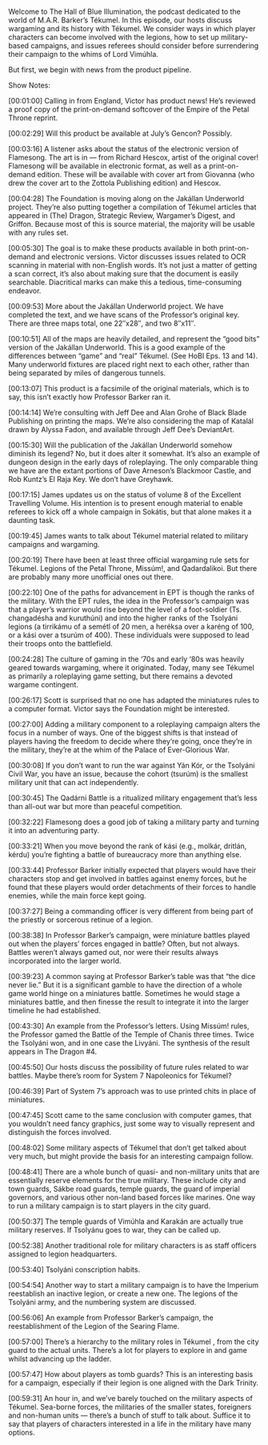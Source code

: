 Welcome to The Hall of Blue Illumination, the podcast dedicated to the world of M.A.R. Barker’s Tékumel.  In this episode, our hosts discuss wargaming and its history with Tékumel.  We consider ways in which player characters can become involved with the legions, how to set up military-based campaigns, and issues referees should consider before surrendering their campaign to the whims of Lord Vimúhla.

But first, we begin with news from the product pipeline.

Show Notes:

[00:01:00]  Calling in from England, Victor has product news!  He’s reviewed a proof copy of the print-on-demand softcover of the Empire of the Petal Throne reprint.

[00:02:29]  Will this product be available at July’s Gencon? Possibly.

[00:03:16]  A listener asks about the status of the electronic version of Flamesong.  The art is in — from Richard Hescox, artist of the original cover!  Flamesong will be available in electronic format, as well as a print-on-demand edition.  These will be available with cover art from Giovanna (who drew the cover art to the Zottola Publishing edition) and Hescox.

[00:04:28] The Foundation is moving along on the Jakállan Underworld project.  They’re also putting together a compilation of Tékumel articles that appeared in (The) Dragon, Strategic Review, Wargamer’s Digest, and Griffon.  Because most of this is source material, the majority will be usable with any rules set.

[00:05:30]  The goal is to make these products available in both print-on-demand and electronic versions.  Victor discusses issues related to OCR scanning in material with non-English words.  It’s not just a matter of getting a scan correct, it’s also about making sure that the document is easily searchable.  Diacritical marks can make this a tedious, time-consuming endeavor.

[00:09:53]  More about the Jakállan Underworld project.  We have completed the text, and we have scans of the Professor’s original key.  There are three maps total, one 22″x28″, and two 8″x11″.

[00:10:51]  All of the maps are heavily detailed, and represent the “good bits” version of the Jakállan Underworld.  This is a good example of the differences between “game” and “real” Tékumel. (See HoBI Eps. 13 and 14).  Many underworld fixtures are placed right next to each other, rather than being separated by miles of dangerous tunnels.

[00:13:07]  This product is a facsimile of the original materials, which is to say, this isn’t exactly how Professor Barker ran it.

[00:14:14]  We’re consulting with Jeff Dee and Alan Grohe of Black Blade Publishing on printing the maps.  We’re also considering the map of Katalál drawn by Alyssa Fadon, and available through Jeff Dee’s DeviantArt.

[00:15:30]  Will the publication of the Jakállan Underworld somehow diminish its legend? No, but it does alter it somewhat.  It’s also an example of dungeon design in the early days of roleplaying.  The only comparable thing we have are the extant portions of Dave Arneson’s Blackmoor Castle, and Rob Kuntz’s El Raja Key.  We don’t have Greyhawk.

[00:17:15]  James updates us on the status of volume 8 of the Excellent Travelling Volume.  His intention is to present enough material to enable referees to kick off a whole campaign in Sokátis, but that alone makes it a daunting task.

[00:19:45]  James wants to talk about Tékumel material related to military campaigns and wargaming.

[00:20:19]  There have been at least three official wargaming rule sets for Tékumel.  Legions of the Petal Throne, Missúm!, and Qadardalikoi.  But there are probably many more unofficial ones out there.

[00:22:10]  One of the paths for advancement in EPT is though the ranks of the military.  With the EPT rules, the idea in the Professor’s campaign was that a player’s warrior would rise beyond the level of a foot-soldier (Ts. changadésha and kuruthúni) and into the higher ranks of the Tsolyáni legions (a tirrikámu of a semétl of 20 men, a heréksa over a karéng of 100, or a kási over a tsurúm of 400). These individuals were supposed to lead their troops onto the battlefield.

[00:24:28]  The culture of gaming in the ‘70s and early ‘80s was heavily geared towards wargaming, where it originated.  Today, many see Tékumel as primarily a roleplaying game setting, but there remains a devoted wargame contingent.

[00:26:17]  Scott is surprised that no one has adapted the miniatures rules to a computer format.  Victor says the Foundation might be interested.

[00:27:00]  Adding a military component to a roleplaying campaign alters the focus in a number of ways.  One of the biggest shifts is that instead of players having the freedom to decide where they’re going, once they’re in the military, they’re at the whim of the Palace of Ever-Glorious War.

[00:30:08]  If you don’t want to run the war against Yán Kór, or the Tsolyáni Civil War, you have an issue, because the cohort (tsurúm) is the smallest military unit that can act independently.

[00:30:45]  The Qadárni Battle is a ritualized military engagement that’s less than all-out war but more than peaceful competition.

[00:32:22]  Flamesong does a good job of taking a military party and turning it into an adventuring party.

[00:33:21]  When you move beyond the rank of kási (e.g., molkár, dritlán, kérdu) you’re fighting a battle of bureaucracy more than anything else.

[00:33:44]  Professor Barker initially expected that players would have their characters stop and get involved in battles against enemy forces, but he found that these players would order detachments of their forces to handle enemies, while the main force kept going.

[00:37:27]  Being a commanding officer is very different from being part of the priestly or sorcerous retinue of a legion.

[00:38:38]  In Professor Barker’s campaign, were miniature battles played out when the players’ forces engaged in battle?  Often, but not always.  Battles weren’t always gamed out, nor were their results always incorporated into the larger world.

[00:39:23]  A common saying at Professor Barker’s table was that “the dice never lie.”  But it is a significant gamble to have the direction of a whole game world hinge on a miniatures battle.   Sometimes he would stage a miniatures battle, and then finesse the result to integrate it into the larger timeline he had established.

[00:43:30]  An example from the Professor’s letters.  Using Missúm! rules, the Professor gamed the Battle of the Temple of Chanis three times.  Twice the Tsolyáni won, and in one case the Livyáni.  The synthesis of the result appears in The Dragon #4.

[00:45:50]  Our hosts discuss the possibility of future rules related to war battles.  Maybe there’s room for System 7 Napoleonics for Tékumel?

[00:46:39]  Part of System 7’s approach was to use printed chits in place of miniatures.

[00:47:45]  Scott came to the same conclusion with computer games, that you wouldn’t need fancy graphics, just some way to visually represent and distinguish the forces involved.

[00:48:02]  Some military aspects of Tékumel that don’t get talked about very much, but might provide the basis for an interesting campaign follow.

[00:48:41]  There are a whole bunch of quasi- and non-military units that are essentially reserve elements for the true military.  These include city and town guards, Sákbe road guards, temple guards, the guard of imperial governors, and various other non-land based forces like marines.  One way to run a military campaign is to start players in the city guard.

[00:50:37]  The temple guards of Vimúhla and Karakán are actually true military reserves.  If Tsolyánu goes to war, they can be called up.

[00:52:38]  Another traditional role for military characters is as staff officers assigned to legion headquarters.

[00:53:40]  Tsolyáni conscription habits.

[00:54:54]  Another way to start a military campaign is to have the Imperium reestablish an inactive legion, or create a new one.  The legions of the Tsolyáni army, and the numbering system are discussed.

[00:56:06]  An example from Professor Barker’s campaign, the reestablishment of the Legion of the Searing Flame.

[00:57:00]  There’s a hierarchy to the military roles in Tékumel , from the city guard to the actual units.  There’s a lot for players to explore in and game whilst advancing up the ladder.

[00:57:47]  How about players as tomb guards?  This is an interesting basis for a campaign, especially if their legion is one aligned with the Dark Trinity.

[00:59:31]  An hour in, and we’ve barely touched on the military aspects of Tékumel.  Sea-borne forces, the militaries of the smaller states, foreigners and non-human units — there’s a bunch of stuff to talk about.  Suffice it to say that players of characters interested in a life in the military have many options.

